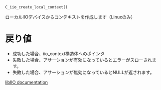 ```
C_iio_create_local_context()
```

ローカルIIOデバイスからコンテキストを作成します（Linuxのみ）

# 戻り値

  * 成功した場合、iio_context構造体へのポインタ
  * 失敗した場合、アサーションが有効になっているとエラーがスローされます。
  * 失敗した場合、アサーションが無効になっているとNULLが返されます。

[libIIO documentation](https://analogdevicesinc.github.io/libiio/master/libiio/group__Context.html#gaf31acec2d0f9f498870cc52a1d49783e)
